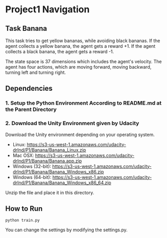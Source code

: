 # Project1 Navigation

## Task Banana
This task tries to get yellow bananas, while avoiding black bananas. If the agent collects a yellow banana, the agent gets a reward +1. If the agent collects a black banana, the agent gets a reward -1.

The state space is 37 dimensions which includes the agent's velocity. The agent has four actions, which are moving forward, moving backward, turning left and turning right.

## Dependencies
### 1. Setup the Python Environment According to README.md at the Parent Directory
### 2. Download the Unity Environment given by Udacity
Download the Unity environment depending on your operating system.
- Linux: https://s3-us-west-1.amazonaws.com/udacity-drlnd/P1/Banana/Banana_Linux.zip
- Mac OSX: https://s3-us-west-1.amazonaws.com/udacity-drlnd/P1/Banana/Banana.app.zip
- Windows (32-bit): https://s3-us-west-1.amazonaws.com/udacity-drlnd/P1/Banana/Banana_Windows_x86.zip
- Windows (64-bit): https://s3-us-west-1.amazonaws.com/udacity-drlnd/P1/Banana/Banana_Windows_x86_64.zip

Unzip the file and place it in this directory.

## How to Run
```
python train.py
```
You can change the settings by modifying the settings.py.